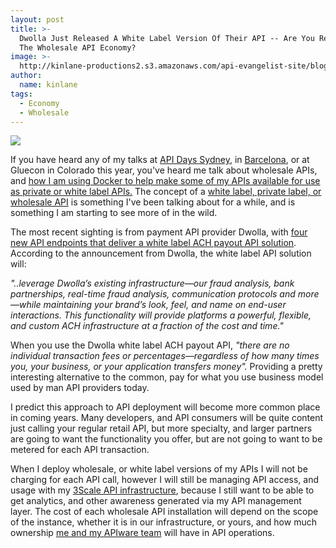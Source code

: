 ```yaml
---
layout: post
title: >-
  Dwolla Just Released A White Label Version Of Their API -- Are You Ready For
  The Wholesale API Economy?
image: >-
  http://kinlane-productions2.s3.amazonaws.com/api-evangelist-site/blog/dwolla-white-label-api.png
author:
  name: kinlane
tags:
  - Economy
  - Wholesale
---
```

[![](http://kinlane-productions2.s3.amazonaws.com/api-evangelist-site/blog/dwolla-white-label-api.png)](http://blog.dwolla.com/simple-integrated-ach-payouts/)

If you have heard any of my talks at [API Days Sydney](http://www.infoq.com/presentations/api-docker), in [Barcelona](https://www.youtube.com/watch?v=nYR7A0r598c), or at Gluecon in Colorado this year, you've heard me talk about wholesale APIs, and [how I am using Docker to help make some of my APIs available for use as private or white label APIs.](http://apievangelist.com/2014/01/30/what-will-it-take-to-sell-my-api-as-a-wholesale-resource/) The concept of a [white label, private label, or wholesale API](http://apievangelist.com/2015/02/26/a-peek-at-the-future-with-white-label-apis/) is something I've been talking about for a while, and is something I am starting to see more of in the wild.

The most recent sighting is from payment API provider Dwolla, with [four new API endpoints that deliver a white label ACH payout API solution](http://blog.dwolla.com/simple-integrated-ach-payouts/). According to the announcement from Dwolla, the white label API solution will:

_"..leverage Dwolla’s existing infrastructure—our fraud analysis, bank partnerships, real-time fraud analysis, communication protocols and more—while maintaining your brand’s look, feel, and name on end-user interactions. This functionality will provide platforms a powerful, flexible, and custom ACH infrastructure at a fraction of the cost and time."_

When you use the Dwolla white label ACH payout API, _"there are no individual transaction fees or percentages—regardless of how many times you, your business, or your application transfers money"._ Providing a pretty interesting alternative to the common, pay for what you use business model used by man API providers today.

I predict this approach to API deployment will become more common place in coming years. Many developers, and API consumers will be quite content just calling your regular retail API, but more specialty, and larger partners are going to want the functionality you offer, but are not going to want to be metered for each API transaction.

When I deploy wholesale, or white label versions of my APIs I will not be charging for each API call, however I will still be managing API access, and usage with my [3Scale API infrastructure](http://3scale.net), because I still want to be able to get analytics, and other awareness generated via my API management layer. The cost of each wholesale API installation will depend on the scope of the instance, whether it is in our infrastructure, or yours, and how much ownership [me and my APIware team](http://apiware.io) will have in API operations.
